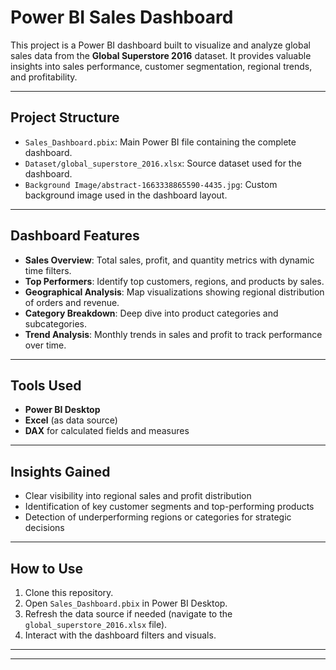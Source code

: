 # Power BI Sales Dashboard

This project is a Power BI dashboard built to visualize and analyze global sales data from the **Global Superstore 2016** dataset. It provides valuable insights into sales performance, customer segmentation, regional trends, and profitability.

---

##  Project Structure

- `Sales_Dashboard.pbix`: Main Power BI file containing the complete dashboard.
- `Dataset/global_superstore_2016.xlsx`: Source dataset used for the dashboard.
- `Background Image/abstract-1663338865590-4435.jpg`: Custom background image used in the dashboard layout.

---

##  Dashboard Features

- **Sales Overview**: Total sales, profit, and quantity metrics with dynamic time filters.
- **Top Performers**: Identify top customers, regions, and products by sales.
- **Geographical Analysis**: Map visualizations showing regional distribution of orders and revenue.
- **Category Breakdown**: Deep dive into product categories and subcategories.
- **Trend Analysis**: Monthly trends in sales and profit to track performance over time.

---

##  Tools Used

- **Power BI Desktop**
- **Excel** (as data source)
- **DAX** for calculated fields and measures

---

##  Insights Gained

- Clear visibility into regional sales and profit distribution
- Identification of key customer segments and top-performing products
- Detection of underperforming regions or categories for strategic decisions

---

##  How to Use

1. Clone this repository.
2. Open `Sales_Dashboard.pbix` in Power BI Desktop.
3. Refresh the data source if needed (navigate to the `global_superstore_2016.xlsx` file).
4. Interact with the dashboard filters and visuals.

---


---

